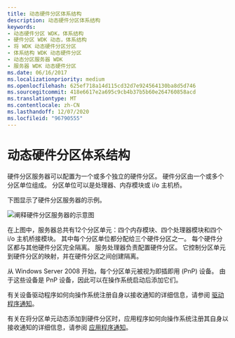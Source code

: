 ```yaml
---
title: 动态硬件分区体系结构
description: 动态硬件分区体系结构
keywords:
- 动态硬件分区 WDK，体系结构
- 硬件分区 WDK 动态，体系结构
- 将 WDK 动态硬件分区分区
- 体系结构 WDK 动态硬件分区
- 动态分区服务器 WDK
- 服务器 WDK 动态硬件分区
ms.date: 06/16/2017
ms.localizationpriority: medium
ms.openlocfilehash: 625ef718a14d115cd32d7e924564130ba8d5d746
ms.sourcegitcommit: 418e6617e2a695c9cb4b37b5b60e264760858acd
ms.translationtype: MT
ms.contentlocale: zh-CN
ms.lasthandoff: 12/07/2020
ms.locfileid: "96790555"
---
```

# <a name="dynamic-hardware-partitioning-architecture"></a>动态硬件分区体系结构


硬件分区服务器可以配置为一个或多个独立的硬件分区。 硬件分区由一个或多个分区单位组成。 分区单位可以是处理器、内存模块或 i/o 主机桥。

下图显示了硬件分区服务器的示例。

![阐释硬件分区服务器的示意图](images/dhparch.gif)

在上图中，服务器总共有12个分区单元：四个内存模块、四个处理器模块和四个 i/o 主机桥接模块。 其中每个分区单位都分配给三个硬件分区之一。 每个硬件分区都与其他硬件分区完全隔离。 服务处理器负责配置硬件分区。 它控制分区单元到硬件分区的映射，并在硬件分区之间创建隔离。

从 Windows Server 2008 开始，每个分区单元被视为即插即用 (PnP) 设备。 由于这些设备是 PnP 设备，因此可以在操作系统启动后添加它们。

有关设备驱动程序如何向操作系统注册自身以接收通知的详细信息，请参阅 [驱动程序通知](introduction-to-driver-notification.md)。

有关在将分区单元动态添加到硬件分区时，应用程序如何向操作系统注册其自身以接收通知的详细信息，请参阅 [应用程序通知](introduction-to-application-notification.md)。

 

 




